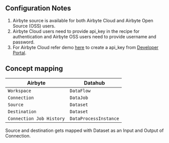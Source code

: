 ## Configuration Notes
1. Airbyte source is available for both Airbyte Cloud and Airbyte Open Source (OSS) users.
2. Airbyte Cloud users need to provide api_key in the recipe for authentication and Airbyte OSS users need to provide username and password.
3. For Airbyte Cloud refer demo [here](https://www.loom.com/share/7997a7c67cd642cc8d1c72ef0dfcc4bc) to create a api_key from [Developer Portal](https://portal.airbyte.com/).

## Concept mapping 

| Airbyte              	   | Datahub               |
|--------------------------|-----------------------|
| `Workspace`              | `DataFlow`       	   |
| `Connection`             | `DataJob`             |
| `Source`                 | `Dataset`             |
| `Destination`            | `Dataset`             |
| `Connection Job History` | `DataProcessInstance` |

Source and destination gets mapped with Dataset as an Input and Output of Connection.
